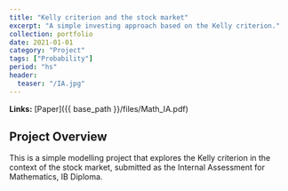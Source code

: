 ```yaml
---
title: "Kelly criterion and the stock market"
excerpt: "A simple investing approach based on the Kelly criterion."
collection: portfolio
date: 2021-01-01
category: "Project"
tags: ["Probability"]
period: "hs"
header:
  teaser: "/IA.jpg"
---
```


**Links:** [Paper]({{ base_path }}/files/Math_IA.pdf)

## Project Overview

This is a simple modelling project that explores the Kelly criterion in the context of the stock market, submitted as the Internal Assessment for Mathematics, IB Diploma. 

